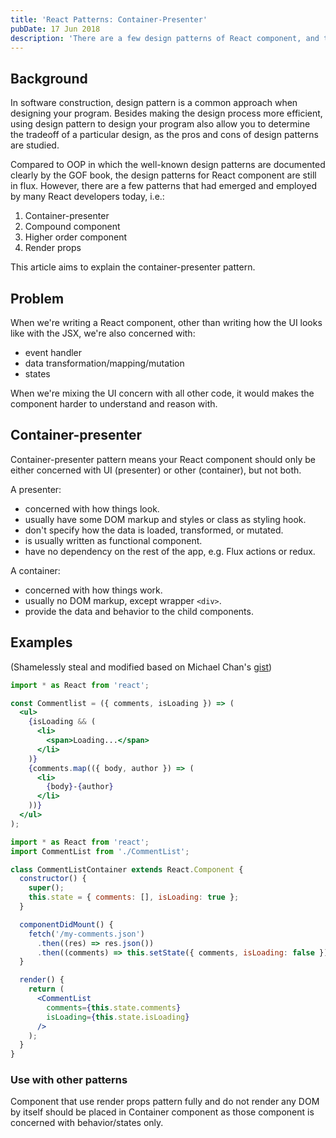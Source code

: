 ```yaml
---
title: 'React Patterns: Container-Presenter'
pubDate: 17 Jun 2018
description: 'There are a few design patterns of React component, and the easiest one is the Component-Presenter pattern, which is actually to separate mapping/states/transformation from the rendered content'
---
```


## Background

In software construction, design pattern is a common approach when designing your program. Besides making the design process more efficient, using design pattern to design your program also allow you to determine the tradeoff of a particular design, as the pros and cons of design patterns are studied.

Compared to OOP in which the well-known design patterns are documented clearly by the GOF book, the design patterns for React component are still in flux. However, there are a few patterns that had emerged and employed by many React developers today, i.e.:

1.  Container-presenter
2.  Compound component
3.  Higher order component
4.  Render props

This article aims to explain the container-presenter pattern.

## Problem

When we're writing a React component, other than writing how the UI looks like with the JSX, we're also concerned with:

- event handler
- data transformation/mapping/mutation
- states

When we're mixing the UI concern with all other code, it would makes the component harder to understand and reason with.

## Container-presenter

Container-presenter pattern means your React component should only be either concerned with UI (presenter) or other (container), but not both.

A presenter:

- concerned with how things look.
- usually have some DOM markup and styles or class as styling hook.
- don't specify how the data is loaded, transformed, or mutated.
- is usually written as functional component.
- have no dependency on the rest of the app, e.g. Flux actions or redux.

A container:

- concerned with how things work.
- usually no DOM markup, except wrapper `<div>`.
- provide the data and behavior to the child components.

## Examples

(Shamelessly steal and modified based on Michael Chan's [gist][gist])

```jsx title="CommentList.js (Presenter)"
import * as React from 'react';

const Commentlist = ({ comments, isLoading }) => (
  <ul>
    {isLoading && (
      <li>
        <span>Loading...</span>
      </li>
    )}
    {comments.map(({ body, author }) => (
      <li>
        {body}-{author}
      </li>
    ))}
  </ul>
);
```

```jsx title="CommentListContainer.js (Container)"
import * as React from 'react';
import CommentList from './CommentList';

class CommentListContainer extends React.Component {
  constructor() {
    super();
    this.state = { comments: [], isLoading: true };
  }

  componentDidMount() {
    fetch('/my-comments.json')
      .then((res) => res.json())
      .then((comments) => this.setState({ comments, isLoading: false }));
  }

  render() {
    return (
      <CommentList
        comments={this.state.comments}
        isLoading={this.state.isLoading}
      />
    );
  }
}
```

### Use with other patterns

Component that use render props pattern fully and do not render any DOM by itself should be placed in Container component as those component is concerned with behavior/states only.

[gist]: https://gist.github.com/chantastic/fc9e3853464dffdb1e3c
